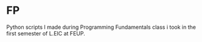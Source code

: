 # FP
Python scripts I made during Programming Fundamentals class i took in the first semester of L.EIC at FEUP.
